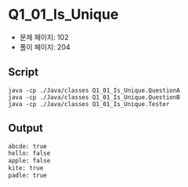 # Q1_01_Is_Unique

- 문제 페이지: 102
- 풀이 페이지: 204

## Script

```script
java -cp ./Java/classes Q1_01_Is_Unique.QuestionA
java -cp ./Java/classes Q1_01_Is_Unique.QuestionB
java -cp ./Java/classes Q1_01_Is_Unique.Tester
```

## Output

```txt
abcde: true
hello: false
apple: false
kite: true
padle: true
```
